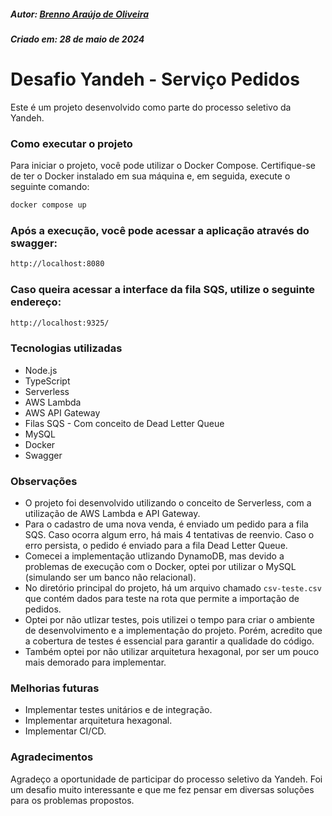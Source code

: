 ##### Autor: [Brenno Araújo de Oliveira](https://www.linkedin.com/in/brennoaraujo/)
##### Criado em: 28 de maio de 2024

# Desafio Yandeh - Serviço Pedidos

Este é um projeto desenvolvido como parte do processo seletivo da Yandeh. 

### Como executar o projeto

Para iniciar o projeto, você pode utilizar o Docker Compose. Certifique-se de ter o Docker instalado em sua máquina e, em seguida, execute o seguinte comando:

```bash
docker compose up
```

### Após a execução, você pode acessar a aplicação através do swagger:
```bash
http://localhost:8080
```

### Caso queira acessar a interface da fila SQS, utilize o seguinte endereço:
```bash
http://localhost:9325/
```

### Tecnologias utilizadas
- Node.js
- TypeScript
- Serverless
- AWS Lambda
- AWS API Gateway
- Filas SQS - Com conceito de Dead Letter Queue
- MySQL
- Docker
- Swagger

### Observações
- O projeto foi desenvolvido utilizando o conceito de Serverless, com a utilização de AWS Lambda e API Gateway.
- Para o cadastro de uma nova venda, é enviado um pedido para a fila SQS. Caso ocorra algum erro, há mais 4 tentativas de reenvio. Caso o erro persista, o pedido é enviado para a fila Dead Letter Queue.
- Comecei a implementação utlizando DynamoDB, mas devido a problemas de execução com o Docker, optei por utilizar o MySQL (simulando ser um banco não relacional).
- No diretório principal do projeto, há um arquivo chamado `csv-teste.csv` que contém dados para teste na rota que permite a importação de pedidos.
- Optei por não utlizar testes, pois utilizei o tempo para criar o ambiente de desenvolvimento e a implementação do projeto. Porém, acredito que a cobertura de testes é essencial para garantir a qualidade do código.
- Também optei por não utilizar arquitetura hexagonal, por ser um pouco mais demorado para implementar.

### Melhorias futuras
- Implementar testes unitários e de integração.
- Implementar arquitetura hexagonal.
- Implementar CI/CD.

### Agradecimentos
Agradeço a oportunidade de participar do processo seletivo da Yandeh. Foi um desafio muito interessante e que me fez pensar em diversas soluções para os problemas propostos.

